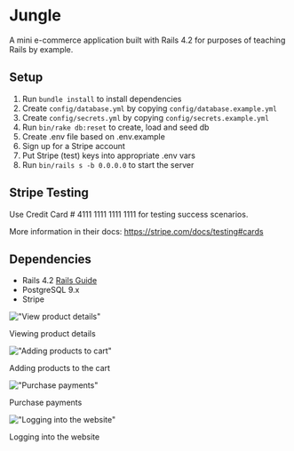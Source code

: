 # Jungle

A mini e-commerce application built with Rails 4.2 for purposes of teaching Rails by example.


## Setup

1. Run `bundle install` to install dependencies
2. Create `config/database.yml` by copying `config/database.example.yml`
3. Create `config/secrets.yml` by copying `config/secrets.example.yml`
4. Run `bin/rake db:reset` to create, load and seed db
5. Create .env file based on .env.example
6. Sign up for a Stripe account
7. Put Stripe (test) keys into appropriate .env vars
8. Run `bin/rails s -b 0.0.0.0` to start the server

## Stripe Testing

Use Credit Card # 4111 1111 1111 1111 for testing success scenarios.

More information in their docs: <https://stripe.com/docs/testing#cards>

## Dependencies

* Rails 4.2 [Rails Guide](http://guides.rubyonrails.org/v4.2/)
* PostgreSQL 9.x
* Stripe



!["View product details"](https://github.com/AndrewHui/jungle-rails/blob/master/ReadMe%20gifs/product_details.gif)

Viewing product details

!["Adding products to cart"](https://github.com/AndrewHui/jungle-rails/blob/master/ReadMe%20gifs/adding_to_cart.gif)

Adding products to the cart

!["Purchase payments"](https://github.com/AndrewHui/jungle-rails/blob/master/ReadMe%20gifs/purchasePayment.gif)

Purchase payments

!["Logging into the website"](https://github.com/AndrewHui/jungle-rails/blob/master/ReadMe%20gifs/login.gif)

Logging into the website